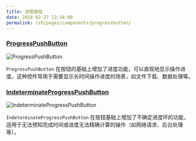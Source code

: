 ```yaml
---
title: 进度按钮
date: 2024-02-27 13:34:00
permalink: /zh/pages/components/progressbutton/
---
```



### [ProgressPushButton](https://qfluentwidgets.com/zh/price)

![ProgressPushButton](/img/components/progressbutton/ProgressPushButton.png)

`ProgressPushButton` 在按钮的基础上增加了进度功能，可以直观地显示操作进度。这种控件常用于需要显示长时间操作进度的场景，如文件下载、数据处理等。



### [IndeterminateProgressPushButton](https://qfluentwidgets.com/zh/price)

![IndeterminateProgressPushButton](/img/components/progressbutton/IndeterminateProgressPushButton.png)

`IndeterminateProgressPushButton` 在按钮基础上增加了不确定进度环的功能，适用于无法预知完成时间或进度无法精确计算的操作（如网络请求、后台处理等）。